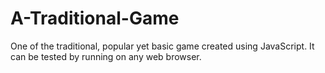 # A-Traditional-Game
One of the traditional, popular yet basic game created using JavaScript.
It can be tested by running on any web browser.
